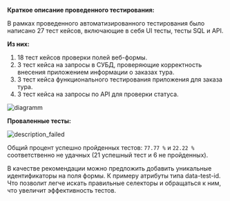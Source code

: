 **Краткое описание проведенного тестирования:**

В рамках проведенного автоматизированного тестирования было написано 27 тест кейсов, включающие в себя UI тесты, тесты SQL и API.

**Из них:**

1. 18 тест кейсов проверки полей веб-формы.
2. 3 тест кейса на запросы в СУБД, проверяющие корректность внесения приложением информации о заказах тура.
3. 3 тест кейса функционального тестирования приложения для заказа тура.
4. 3 тест кейса на запросы по API для проверки статуса.

![diagramm](https://user-images.githubusercontent.com/90593727/168990235-ac32d5f4-9901-4a1d-959b-6c98aae5992c.png)

**Проваленные тесты:**

![description_failed](https://user-images.githubusercontent.com/90593727/168990334-c6bee38f-36df-43ab-b0c4-6ee4de76764e.png)

Общий процент успешно пройденных тестов: ```77.77 %``` и ```22.22 %``` соответственно не удачных (21 успешный тест и 6 не пройденных).

В качестве рекомендации можно предложить добавить уникальные идентификаторы на поля формы.
К примеру атрибуты типа data-test-id. Что позволит легче искать правильные селекторы и обращаться к ним, что увеличит эффективность тестов.
